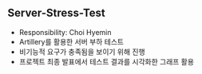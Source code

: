 ## Server-Stress-Test
- Responsibility: Choi Hyemin
- Artillery를 활용한 서버 부하 테스트
- 비기능적 요구가 충족됨을 보이기 위해 진행
- 프로젝트 최종 발표에서 테스트 결과를 시각화한 그래프 활용
